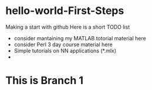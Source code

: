 # hello-world-First-Steps
Making a start with github
Here is a short TODO list
* consider mantaining my MATLAB totorial material here
* consider Perl 3 day course material here
* Simple tutorials on NN applications (*.mlx)
* 
# This is Branch 1
